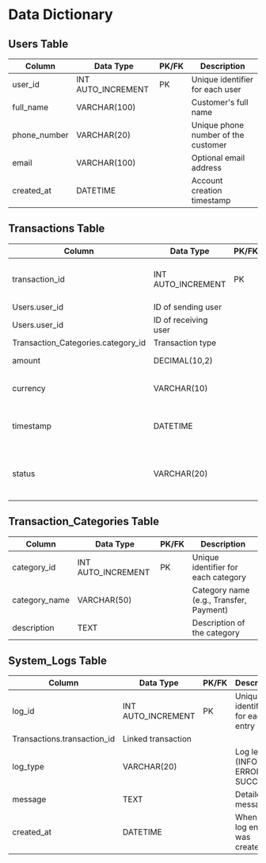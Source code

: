 # Data Dictionary

## Users Table

| Column       | Data Type          | PK/FK | Description                         |
| ------------ | ------------------ | ----- | ----------------------------------- |
| user_id      | INT AUTO_INCREMENT | PK    | Unique identifier for each user     |
| full_name    | VARCHAR(100)       |       | Customer's full name                |
| phone_number | VARCHAR(20)        |       | Unique phone number of the customer |
| email        | VARCHAR(100)       |       | Optional email address              |
| created_at   | DATETIME           |       | Account creation timestamp          |

## Transactions Table

| Column                             | Data Type            | PK/FK | Description                                     |
| ---------------------------------- | -------------------- | ----- | ----------------------------------------------- |
| transaction_id                     | INT AUTO_INCREMENT   | PK    | Unique identifier for each transaction          |
| Users.user_id                      | ID of sending user   |
| Users.user_id                      | ID of receiving user |
| Transaction_Categories.category_id | Transaction type     |
| amount                             | DECIMAL(10,2)        |       | Transaction amount                              |
| currency                           | VARCHAR(10)          |       | Currency code (e.g., RWF, USD)                  |
| timestamp                          | DATETIME             |       | Time transaction was created                    |
| status                             | VARCHAR(20)          |       | Transaction status (Pending, Completed, Failed) |

## Transaction_Categories Table

| Column        | Data Type          | PK/FK | Description                             |
| ------------- | ------------------ | ----- | --------------------------------------- |
| category_id   | INT AUTO_INCREMENT | PK    | Unique identifier for each category     |
| category_name | VARCHAR(50)        |       | Category name (e.g., Transfer, Payment) |
| description   | TEXT               |       | Description of the category             |

## System_Logs Table

| Column                      | Data Type          | PK/FK | Description                          |
| --------------------------- | ------------------ | ----- | ------------------------------------ |
| log_id                      | INT AUTO_INCREMENT | PK    | Unique identifier for each log entry |
| Transactions.transaction_id | Linked transaction |
| log_type                    | VARCHAR(20)        |       | Log level (INFO, ERROR, SUCCESS)     |
| message                     | TEXT               |       | Detailed log message                 |
| created_at                  | DATETIME           |       | When the log entry was created       |
